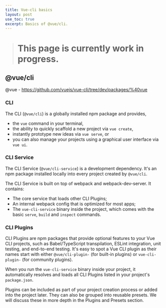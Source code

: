 ```yaml
---
title: Vue-cli basics
layout: post
use_toc: true
excerpt: Basics of @vue/cli.
---
```


> # This page is currently work in progress.

## @vue/cli

@vue - https://github.com/vuejs/vue-cli/tree/dev/packages/%40vue

### CLI

The CLI (`@vue/cli`) is a globally installed npm package and provides, 
 - the `vue` command in your terminal,
 - the ability to quickly scaffold a new project via `vue create`,
 - instantly prototype new ideas via `vue serve`, or
 - you can also manage your projects using a graphical user interface via `vue ui`.

### CLI Service

The CLI Service (`@vue/cli-service`) is a development dependency. It's an npm package installed locally into every project created by `@vue/cli`.

The CLI Service is built on top of webpack and webpack-dev-server. It contains:
  - The core service that loads other CLI Plugins;
  - An internal webpack config that is optimized for most apps;
  - The `vue-cli-service` binary inside the project, which comes with the basic `serve`, `build` and `inspect` commands.

### CLI Plugins

CLI Plugins are npm packages that provide optional features to your Vue CLI projects, such as Babel/TypeScript transpilation, ESLint integration, unit testing, and end-to-end testing. It's easy to spot a Vue CLI plugin as their names start with either `@vue/cli-plugin-` (for built-in plugins) or `vue-cli-plugin-` (for community plugins).

When you run the `vue-cli-service` binary inside your project, it automatically resolves and loads all CLI Plugins listed in your project's `package.json`.

Plugins can be included as part of your project creation process or added into the project later. They can also be grouped into reusable presets. We will discuss these in more depth in the Plugins and Presets section.